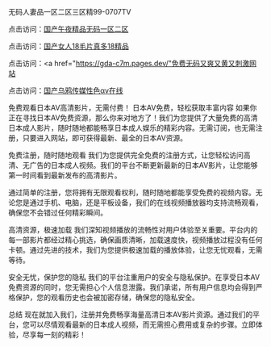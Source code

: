 无码人妻品一区二区三区精99-0707TV

点击访问：<a href="https://vassv.pages.dev/">国产午夜精品无码一区二区</a>

点击访问：<a href="https://vassv.pages.dev/">国产女人18毛片真多18精品</a>

点击访问：<a href="https://gda-c7m.pages.dev/"免费无码又爽又黄又刺激网站</a>

点击访问：<a href="https://tfda.pages.dev/">国产乌鸦传媒性色αv在线</a>



免费观看日本AV高清影片，无需付费！
日本AV免费，轻松获取丰富内容
如果你正在寻找日本AV免费资源，那么你来对地方了！我们为您提供了大量免费的高清日本成人影片，随时随地都能畅享日本成人娱乐的精彩内容。无需订阅，也无需注册，只要进入网站，即可获得最新、最全的日本AV资源。

免费注册，随时随地观看
我们为您提供完全免费的注册方式，让您轻松访问高清、无广告的日本成人视频。我们的平台不断更新最新的日本AV影片，让您能够第一时间看到最新发布的高清影片。

通过简单的注册，您将拥有无限观看权利，随时随地都能享受免费的视频内容。无论您是通过手机、电脑，还是平板设备，我们的在线视频播放器均支持流畅观看，确保您不会错过任何精彩瞬间。

高清资源，极速加载
我们深知视频播放的流畅性对用户体验至关重要。平台内的每一部影片都经过精心挑选，确保画质清晰，加载速度快，视频播放过程没有任何卡顿。通过先进的技术，我们为您提供极速加载的播放体验，让您无忧观看，无需等待。

安全无忧，保护您的隐私
我们的平台注重用户的安全与隐私保护。在享受日本AV免费资源的同时，您无需担心个人信息泄露。我们承诺，所有用户信息均会得到严格保护，您的观看历史也会被加密存储，确保您的隐私安全。

总结
现在就加入我们，注册并免费畅享海量高清日本AV影片资源。通过我们的平台，您可以尽情观看最新的日本成人视频，而无需担心费用或复杂的步骤。立即体验，尽享每一刻的精彩！
<span style="display:none;">[Canonical link]( https://github.com/ve20250707/12317 ）</span>
